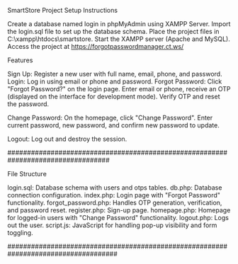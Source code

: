 SmartStore Project
Setup Instructions

Create a database named login in phpMyAdmin using XAMPP Server.
Import the login.sql file to set up the database schema.
Place the project files in C:\xampp\htdocs\smartstore\.
Start the XAMPP server (Apache and MySQL).
Access the project at https://forgotpasswordmanager.ct.ws/

Features

Sign Up: Register a new user with full name, email, phone, and password.
Login: Log in using email or phone and password.
Forgot Password: 
Click "Forgot Password?" on the login page.
Enter email or phone, receive an OTP (displayed on the interface for development mode).
Verify OTP and reset the password.


Change Password:
On the homepage, click "Change Password".
Enter current password, new password, and confirm new password to update.


Logout: Log out and destroy the session.

##################################################################################

File Structure

login.sql: Database schema with users and otps tables.
db.php: Database connection configuration.
index.php: Login page with "Forgot Password" functionality.
forgot_password.php: Handles OTP generation, verification, and password reset.
register.php: Sign-up page.
homepage.php: Homepage for logged-in users with "Change Password" functionality.
logout.php: Logs out the user.
script.js: JavaScript for handling pop-up visibility and form toggling.

####################################################################################


  
